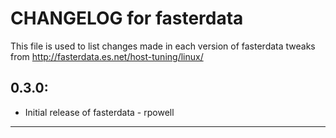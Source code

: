 # CHANGELOG for fasterdata

This file is used to list changes made in each version of fasterdata tweaks from http://fasterdata.es.net/host-tuning/linux/

## 0.3.0:

* Initial release of fasterdata - rpowell

- - -
